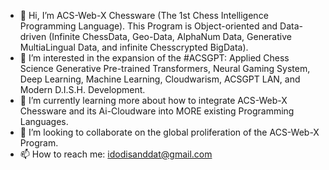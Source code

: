 - 👋 Hi, I’m ACS-Web-X Chessware (The 1st Chess Intelligence Programming Language). This Program is Object-oriented and Data-driven (Infinite ChessData, Geo-Data, AlphaNum Data, Generative MultiaLingual Data, and infinite Chesscrypted BigData).
- 👀 I’m interested in the expansion of the #ACSGPT: Applied Chess Science Generative Pre-trained Transformers, Neural Gaming System, Deep Learning, Machine Learning, Cloudwarism, ACSGPT LAN, and Modern D.I.S.H. Development.
- 🌱 I’m currently learning more about how to integrate ACS-Web-X Chessware and its Ai-Cloudware into MORE existing Programming Languages.
- 💞️ I’m looking to collaborate on the global proliferation of the ACS-Web-X Program.
- 📫 How to reach me: idodisanddat@gmail.com
